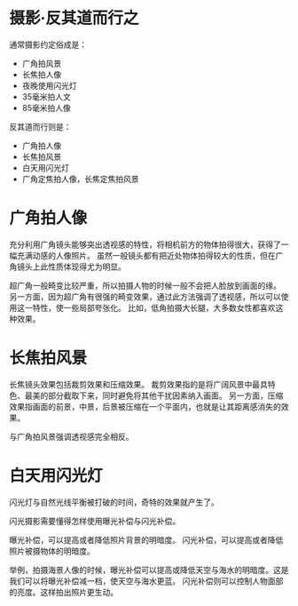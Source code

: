 摄影·反其道而行之
=====

通常摄影约定俗成是：

* 广角拍风景
* 长焦拍人像
* 夜晚使用闪光灯
* 35毫米拍人文
* 85毫米拍人像

反其道而行则是：

* 广角拍人像
* 长焦拍风景
* 白天用闪光灯
* 广角定焦拍人像，长焦定焦拍风景

广角拍人像
=====

充分利用广角镜头能够突出透视感的特性，将相机前方的物体拍得很大，获得了一幅充满动感的人像照片。
虽然一般镜头都有把近处物体拍得较大的性质，但在广角镜头上此性质体现得尤为明显。

超广角一般畸变比较严重，所以拍摄人物的时候一般不会把人脸放到画面的缘。
另一方面，因为超广角有很强的畸变效果，通过此方法强调了透视感，所以可以使用这一特性，使一些局部夸张化。
比如，低角拍摄大长腿，大多数女性都喜欢这种效果。

长焦拍风景
=====

长焦镜头效果包括裁剪效果和压缩效果。
裁剪效果指的是将广阔风景中最具特色、最美的部分截取下来，同时避免将其他干扰因素纳入画面。
另一方面，压缩效果指画面的前景，中景，后景被压缩在一个平面内，也就是让其距离感消失的效果。

与广角拍风景强调透视感完全相反。

白天用闪光灯
=====

闪光灯与自然光线平衡被打破的时间，奇特的效果就产生了。

闪光摄影需要懂得怎样使用曝光补偿与闪光补偿。

曝光补偿，可以提高或者降低照片背景的明暗度。
闪光补偿，可以提高或者降低照片被摄物体的明暗度。

举例，拍摄海景人像的时候，曝光补偿可以提高或降低天空与海水的明暗度。这是我们可以将曝光补偿减一档，使天空与海水更蓝。
闪光补偿则可以控制人物面部的亮度。这样拍出照片更生动。
